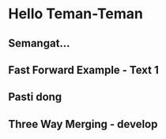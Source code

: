 # Hello Teman-Teman

## Semangat...

## Fast Forward Example - Text 1

## Pasti dong

## Three Way Merging - develop
